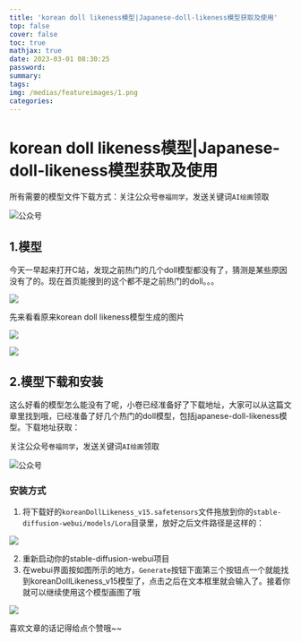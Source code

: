 ```yaml
---
title: 'korean doll likeness模型|Japanese-doll-likeness模型获取及使用'
top: false
cover: false
toc: true
mathjax: true
date: 2023-03-01 08:30:25
password:
summary:
tags:
img: /medias/featureimages/1.png
categories:
---
```

# korean doll likeness模型|Japanese-doll-likeness模型获取及使用

所有需要的模型文件下载方式：关注公众号`卷福同学`，发送关键词`AI绘画`领取

![公众号](https://raw.githubusercontent.com/longbig/hexo-blogs/main/source/img/wechat/%E5%85%AC%E4%BC%97%E5%8F%B7%E4%BA%8C%E7%BB%B4%E7%A0%81.jpeg)

## 1.模型

今天一早起来打开C站，发现之前热门的几个doll模型都没有了，猜测是某些原因没有了的。现在首页能搜到的这个都不是之前热门的doll。。。

![](https://raw.githubusercontent.com/longbig/hexo-blogs/main/source/img/ai/girl/10.png)

先来看看原来korean doll likeness模型生成的图片



![](https://raw.githubusercontent.com/longbig/hexo-blogs/main/source/img/ai/girl/8.png)

![](https://raw.githubusercontent.com/longbig/hexo-blogs/main/source/img/ai/girl/2.png)

## 2.模型下载和安装

这么好看的模型怎么能没有了呢，小卷已经准备好了下载地址，大家可以从这篇文章里找到哦，已经准备了好几个热门的doll模型，包括japanese-doll-likeness模型。下载地址获取：

关注公众号`卷福同学`，发送关键词`AI绘画`领取

![公众号](https://raw.githubusercontent.com/longbig/hexo-blogs/main/source/img/wechat/%E5%85%AC%E4%BC%97%E5%8F%B7%E4%BA%8C%E7%BB%B4%E7%A0%81.jpeg)



### 安装方式

1. 将下载好的`koreanDollLikeness_v15.safetensors`文件拖放到你的`stable-diffusion-webui/models/Lora`目录里，放好之后文件路径是这样的：

![](https://raw.githubusercontent.com/longbig/hexo-blogs/main/source/img/ai/girl/11.png)

2. 重新启动你的stable-diffusion-webui项目
3. 在webui界面按如图所示的地方，`Generate`按钮下面第三个按钮点一个就能找到koreanDollLikeness_v15模型了，点击之后在文本框里就会输入了。接着你就可以继续使用这个模型画图了哦
   
![](https://raw.githubusercontent.com/longbig/hexo-blogs/main/source/img/ai/girl/12.png)

喜欢文章的话记得给点个赞哦~~